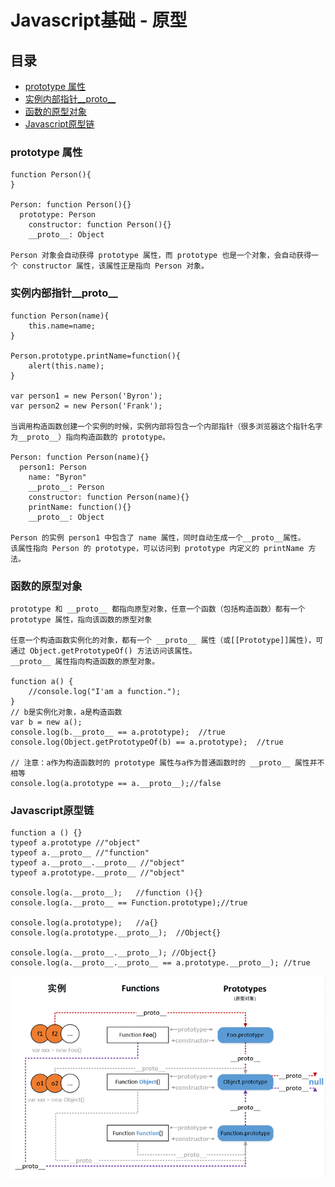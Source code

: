 # Javascript基础 - 原型

## 目录
- [prototype 属性](#prototype-属性)
- [实例内部指针__proto__](#实例内部指针__proto__)
- [函数的原型对象](#函数的原型对象)
- [Javascript原型链](#javascript原型链)

### prototype 属性

```
function Person(){
}

Person: function Person(){}
  prototype: Person
    constructor: function Person(){}
    __proto__: Object

Person 对象会自动获得 prototype 属性，而 prototype 也是一个对象，会自动获得一个 constructor 属性，该属性正是指向 Person 对象。
```

### 实例内部指针__proto__

```
function Person(name){
    this.name=name;
}

Person.prototype.printName=function(){
    alert(this.name);
}

var person1 = new Person('Byron');
var person2 = new Person('Frank');

当调用构造函数创建一个实例的时候，实例内部将包含一个内部指针（很多浏览器这个指针名字为__proto__）指向构造函数的 prototype。

Person: function Person(name){}
  person1: Person
    name: "Byron"
    __proto__: Person
    constructor: function Person(name){}
    printName: function(){}
    __proto__: Object

Person 的实例 person1 中包含了 name 属性，同时自动生成一个__proto__属性。
该属性指向 Person 的 prototype，可以访问到 prototype 内定义的 printName 方法。
```

### 函数的原型对象

```
prototype 和 __proto__ 都指向原型对象，任意一个函数（包括构造函数）都有一个 prototype 属性，指向该函数的原型对象

任意一个构造函数实例化的对象，都有一个 __proto__ 属性（或[[Prototype]]属性)，可通过 Object.getPrototypeOf() 方法访问该属性。
__proto__ 属性指向构造函数的原型对象。

function a() {
    //console.log("I'am a function.");
}
// b是实例化对象，a是构造函数
var b = new a();
console.log(b.__proto__ == a.prototype);  //true
console.log(Object.getPrototypeOf(b) == a.prototype);  //true

// 注意：a作为构造函数时的 prototype 属性与a作为普通函数时的 __proto__ 属性并不相等
console.log(a.prototype == a.__proto__);//false
```

### Javascript原型链

```
function a () {}
typeof a.prototype //"object"
typeof a.__proto__ //"function"
typeof a.__proto__.__proto__ //"object"
typeof a.prototype.__proto__ //"object"

console.log(a.__proto__);   //function (){}
console.log(a.__proto__ == Function.prototype);//true

console.log(a.prototype);   //a{}
console.log(a.prototype.__proto__);  //Object{}

console.log(a.__proto__.__proto__); //Object{}
console.log(a.__proto__.__proto__ == a.prototype.__proto__); //true
```
![Javascript原型链](../../images/js_beginner_prototype.png)
